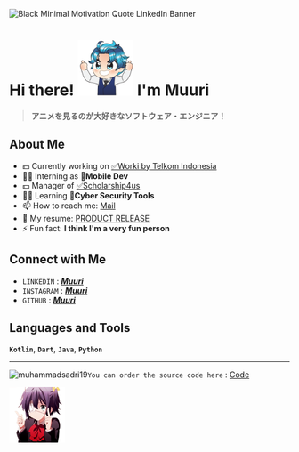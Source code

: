 ![Black Minimal Motivation Quote LinkedIn Banner](https://github.com/muhammadsadri19/muhammadsadri19/assets/91242566/29c7fee5-5e4a-45ca-98fd-81d4e9d637f0)

# Hi there! <img src="/images/good.png" alt="good" width="100"/> I'm Muuri 
> **アニメを見るのが大好きなソフトウェア・エンジニア！**
## About Me

- 💵 Currently working on [✅Worki by Telkom Indonesia](https://play.google.com/work/apps/details?id=id.diarium_mobile)
- 🧑‍💻 Interning as **📑Mobile Dev**
- 💵 Manager of [✅Scholarship4us](https://scholarship4us.com/)
- 🧑‍💻 Learning **🤖Cyber Security Tools**
- 📫 How to reach me: [Mail](muhammadsadry19@gmail.com)
- 📖 My resume: [PRODUCT RELEASE](https://muhammadsadri19.github.io/)
- ⚡ Fun fact: **I think I'm a very fun person**

## Connect with Me
- `LINKEDIN` : [***Muuri***](https://linkedin.com/in/muhammad-sadri)
- `INSTAGRAM` : [***Muuri***](https://instagram.com/muuri._)
- `GITHUB` : [***Muuri***](https://github.com/muhammadsadri19/)

## Languages and Tools
**`Kotlin`**, **`Dart`**, **`Java`**, **`Python`**

---

<p><img align="left" src="https://github-readme-stats.vercel.app/api/top-langs?username=muhammadsadri19&show_icons=true&locale=en&layout=compact" alt="muhammadsadri19" /></p> 

`You can order the source code here` :   [Code](https://api.whatsapp.com/send?phone=6282268215563)

<img src="/images/Awch.gif" alt="awch" width="100"/>
